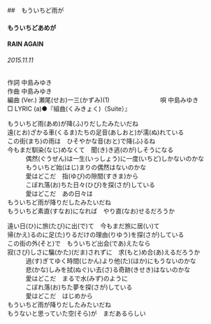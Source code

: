 ##　もういちど雨が
#### もういちどあめが
#### RAIN AGAIN
###### 2015.11.11


作詞     中島みゆき　　　　　   
作曲      中島みゆき  　　　   
編曲 (Ver.) 瀬尾(せお)一三(かずみ)(1)　　　　　　　　
唄  中島みゆき        
□ LYRIC (a)●『組曲(くみきょく)（Suite）』  

もういちど雨(あめ)が降(ふ)りだしたみたいだね    
遠(とお)ざかる車(くるま)たちの足音(あしおと)が濡(ぬ)れている    
この街(まち)の雨は　ひそやかな音(おと)で降(ふ)るね    
今もまだ馴染(なじ)めなくて　聞(き)き逃(のが)しそうになる    
　　　偶然(ぐうぜん)は一生(いっしょう)に一度(いちど)しかないのかな    
　　　もういちど始(はじ)まりの偶然はないのかな    
　　　愛はどこだ　指(ゆび)の隙間(すきま)から    
　　　こぼれ落(お)ちた日々(ひび)を探(さが)している    
　　　愛はどこだ　あの日々は    
もういちど雨が降りだしたみたいだね    
もういちど素直(すなお)になれば　やり直(なお)せるだろうか    
    
遠い日(ひ)に旅(たび)に出(で)て　今もまだ旅に居(い)て    
帰(かえ)るのに足(た)りるだけの理由(りゆう)を探(さが)している    
この街の外(そと)で　もういちど出会(であ)えたなら    
寂(さび)しさに騙(かた)(だま)されずに　求(もと)め合(あ)えるだろうか    
　　　過(す)ぎてゆく時間(じかん)より他(た)(ほか)にもうないのかな    
　　　悲(かな)しみを拭(ぬぐ)い去(さ)る奇跡(きせき)はないのかな    
　　　愛はどこだ　まるで水(みず)のように    
　　　こぼれ落(お)ちた夢を探(さが)している    
　　　愛はどこだ　はじめから    
もういちど雨が降りだしたみたいだね    
もうないと思っていた空(そら)が　まだあるらしい    